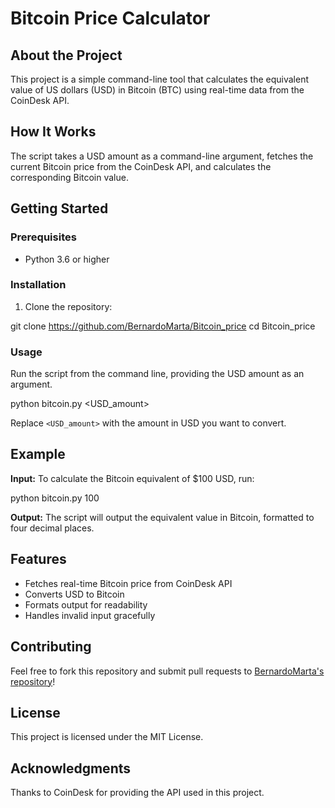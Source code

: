 # Bitcoin Price Calculator

## About the Project
This project is a simple command-line tool that calculates the equivalent value of US dollars (USD) in Bitcoin (BTC) using real-time data from the CoinDesk API.

## How It Works
The script takes a USD amount as a command-line argument, fetches the current Bitcoin price from the CoinDesk API, and calculates the corresponding Bitcoin value.

## Getting Started

### Prerequisites
- Python 3.6 or higher

### Installation
1. Clone the repository:

git clone https://github.com/BernardoMarta/Bitcoin_price
cd Bitcoin_price

### Usage
Run the script from the command line, providing the USD amount as an argument.

python bitcoin.py <USD_amount>

Replace `<USD_amount>` with the amount in USD you want to convert.

## Example

**Input:**
To calculate the Bitcoin equivalent of $100 USD, run:

python bitcoin.py 100


**Output:**
The script will output the equivalent value in Bitcoin, formatted to four decimal places.

## Features
- Fetches real-time Bitcoin price from CoinDesk API
- Converts USD to Bitcoin
- Formats output for readability
- Handles invalid input gracefully

## Contributing
Feel free to fork this repository and submit pull requests to [BernardoMarta's repository](https://github.com/BernardoMarta/Bitcoin_price)!

## License
This project is licensed under the MIT License.

## Acknowledgments
Thanks to CoinDesk for providing the API used in this project.
